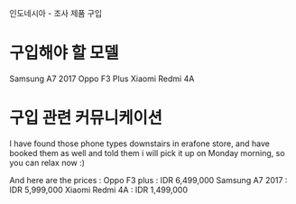 인도네시아 - 조사 제품 구입

# 구입해야 할 모델

Samsung A7 2017
Oppo F3 Plus 
Xiaomi Redmi 4A


# 구입 관련 커뮤니케이션

I have found those phone types downstairs in erafone store, and have booked them as well and told them i will pick it up on Monday morning, so you can relax now :) 

And here are the prices :
Oppo F3 plus : IDR 6,499,000
Samsung A7 2017 : IDR 5,999,000
Xiaomi Redmi 4A : IDR 1,499,000
